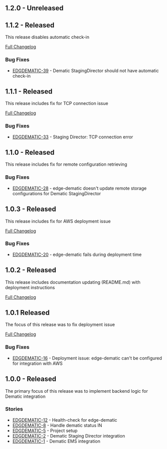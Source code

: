 ## 1.2.0 - Unreleased

## 1.1.2 - Released
This release disables automatic check-in

[Full Changelog](https://github.com/folio-org/edge-dematic/compare/v1.1.1...v1.1.2)

### Bug Fixes
* [EDGDEMATIC-39](https://issues.folio.org/browse/EDGDEMATIC-39) - Dematic StagingDirector should not have automatic check-in


## 1.1.1 - Released
This release includes fix for TCP connection issue

[Full Changelog](https://github.com/folio-org/edge-dematic/compare/v1.1.0...v1.1.1)

### Bug Fixes
* [EDGDEMATIC-33](https://issues.folio.org/browse/EDGDEMATIC-33) - Staging Director: TCP connection error

## 1.1.0 - Released
This release includes fix for remote configuration retrieving

### Bug Fixes
* [EDGDEMATIC-28](https://issues.folio.org/browse/EDGDEMATIC-28) - edge-dematic doesn't update remote storage configurations for Dematic StagingDirector

## 1.0.3 - Released
This release includes fix for AWS deployment issue

[Full Changelog](https://github.com/folio-org/edge-dematic/compare/v1.0.2...v1.0.3)

### Bug Fixes
* [EDGDEMATIC-20](https://issues.folio.org/browse/EDGDEMATIC-20) - edge-dematic fails during deployment time

## 1.0.2 - Released
This release includes documentation updating (README.md) with deployment instructions

[Full Changelog](https://github.com/folio-org/edge-dematic/compare/v1.0.1...v1.0.2)

## 1.0.1 Released
The focus of this release was to fix deployment issue

[Full Changelog](https://github.com/folio-org/edge-dematic/compare/v1.0.0...v1.0.1)

### Bug Fixes
* [EDGDEMATIC-16](https://issues.folio.org/browse/EDGDEMATIC-16) - Deployment issue: edge-dematic can't be configured for integration with AWS

## 1.0.0 - Released

The primary focus of this release was to implement backend logic for Dematic integration

### Stories
* [EDGDEMATIC-12](https://issues.folio.org/browse/EDGDEMATIC-12) - Health-check for edge-dematic 
* [EDGDEMATIC-8](https://issues.folio.org/browse/EDGDEMATIC-8) - Handle dematic status IN
* [EDGDEMATIC-5](https://issues.folio.org/browse/EDGDEMATIC-5) - Project setup 
* [EDGDEMATIC-2](https://issues.folio.org/browse/EDGDEMATIC-2) - Dematic Staging Director integration
* [EDGDEMATIC-1](https://issues.folio.org/browse/EDGDEMATIC-1) - Dematic EMS integration

